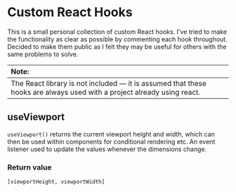 # Custom React Hooks

This is a small personal collection of custom React hooks. I've tried to make
the functionality as clear as possible by commenting each hook throughout.
Decided to make them public as I felt they may be useful for others with the
same problems to solve.

| Note: |
| :--- |
| The React library is not included — it is assumed that these hooks are always used with a project already using react. |

## useViewport

`useViewport()` returns the current viewport height and width, which can then
be used within components for conditional rendering etc. An event listener used
to update the values whenever the dimensions change.

### Return value

`[viewportHeight, viewportWidth]`
